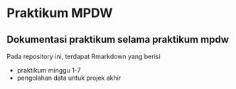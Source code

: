 # Praktikum MPDW
Dokumentasi praktikum selama praktikum mpdw
--
Pada repository ini, terdapat Rmarkdown yang berisi
- praktikum minggu 1-7
- pengolahan data untuk projek akhir 
